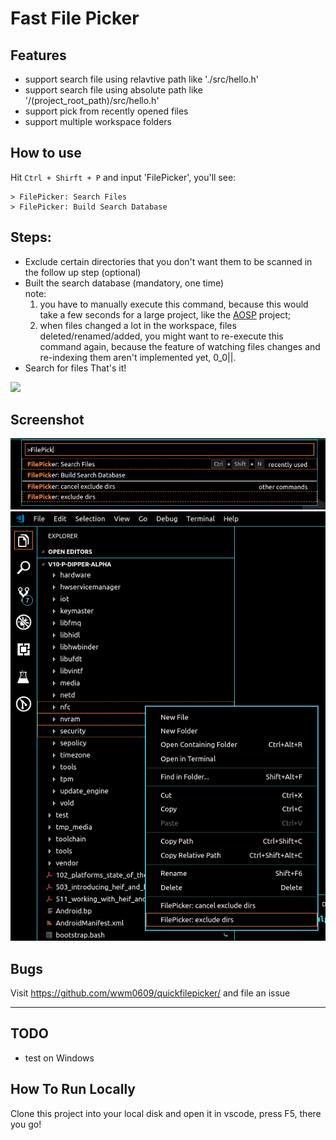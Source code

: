 # Fast File Picker

## Features
- support search file using relavtive path like './src/hello.h'
- support search file using absolute path like '/(project_root_path)/src/hello.h'
- support pick from recently opened files
- support multiple workspace folders

## How to use
Hit `Ctrl + Shirft + P` and input 'FilePicker', you'll see:
```
> FilePicker: Search Files
> FilePicker: Build Search Database
```

## Steps:
- Exclude certain directories that you don't want them to be scanned in the follow up step (optional)
- Built the search database (mandatory, one time)    
   note:  
   1. you have to manually execute this command, because this would take a few seconds for a large project, like the [AOSP](https://source.android.com/) project;
   2. when files changed a lot in the workspace, files deleted/renamed/added, you might want to re-execute this command again, because the feature of watching files changes and re-indexing them aren't implemented yet, 0_0||.
- Search for files
That's it!

<img src="https://raw.githubusercontent.com/wwm0609/quickfilepicker/master/how-to-use-fast-file-picker.gif">    


## Screenshot
<img src="https://raw.githubusercontent.com/wwm0609/quickfilepicker/master/file-picker-commands.png">    

<img src="https://raw.githubusercontent.com/wwm0609/quickfilepicker/master/exclude_dirs.png">


## Bugs
Visit https://github.com/wwm0609/quickfilepicker/ and file an issue

----------------------------------------------------------------------------

## TODO
- test on Windows

## How To Run Locally
Clone this project into your local disk and open it in vscode, press F5, there you go!
